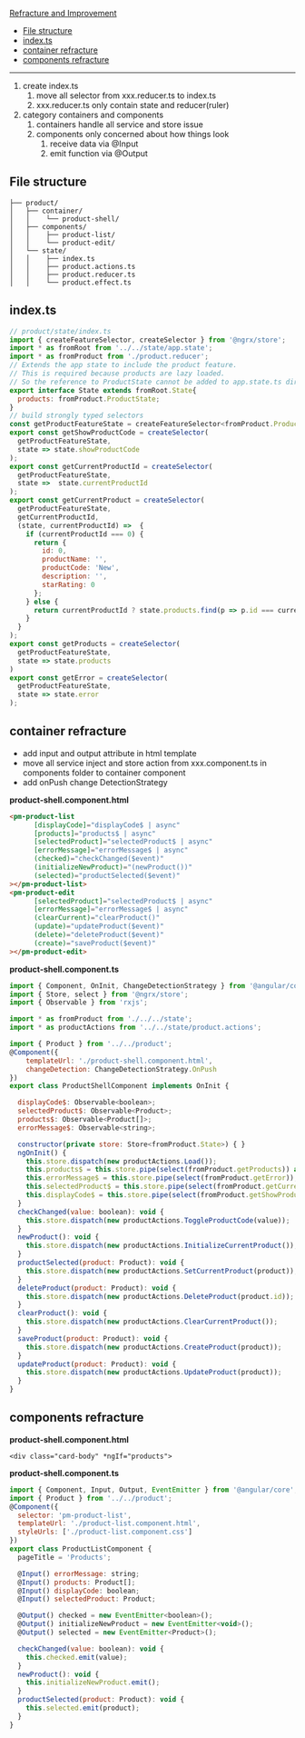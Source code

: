 [Refracture and Improvement](#top)

- [File structure](#File-structure)
- [index.ts](#indexts)
- [container refracture](#container-refracture)
- [components refracture](#components-refracture)

-----------------------

1. create index.ts
   1. move all selector from xxx.reducer.ts to index.ts
   2. xxx.reducer.ts only contain state and reducer(ruler)
2. category containers and components
   1. containers handle all service and store issue
   2. components only concerned about how things look
      1. receive data via @Input
      2. emit function via @Output

## File structure

```
├── product/
│   ├── container/
│   │    └── product-shell/
│   ├── components/
│   │    ├── product-list/
│   │    └── product-edit/
│   └── state/
│   │    ├── index.ts
│   │    ├── product.actions.ts
│   │    ├── product.reducer.ts
│   │    └── product.effect.ts
```

## index.ts

```javascript
// product/state/index.ts
import { createFeatureSelector, createSelector } from '@ngrx/store';
import * as fromRoot from '../../state/app.state';
import * as fromProduct from './product.reducer';
// Extends the app state to include the product feature.
// This is required because products are lazy loaded.
// So the reference to ProductState cannot be added to app.state.ts directly.
export interface State extends fromRoot.State{
  products: fromProduct.ProductState;
}
// build strongly typed selectors
const getProductFeatureState = createFeatureSelector<fromProduct.ProductState>('products');
export const getShowProductCode = createSelector(
  getProductFeatureState,
  state => state.showProductCode
);
export const getCurrentProductId = createSelector(
  getProductFeatureState,
  state =>  state.currentProductId
);
export const getCurrentProduct = createSelector(
  getProductFeatureState,
  getCurrentProductId,
  (state, currentProductId) =>  {
    if (currentProductId === 0) {
      return {
        id: 0,
        productName: '',
        productCode: 'New',
        description: '',
        starRating: 0
      };
    } else {
      return currentProductId ? state.products.find(p => p.id === currentProductId) : null;
    }
  }
);
export const getProducts = createSelector(
  getProductFeatureState,
  state => state.products
)
export const getError = createSelector(
  getProductFeatureState,
  state => state.error
);
```

## container refracture

- add input and output attribute in html template
- move all service inject and store action from xxx.component.ts in components folder to container component
- add onPush change DetectionStrategy

**product-shell.component.html**

```html
<pm-product-list
      [displayCode]="displayCode$ | async"
      [products]="products$ | async"
      [selectedProduct]="selectedProduct$ | async"
      [errorMessage]="errorMessage$ | async"
      (checked)="checkChanged($event)"
      (initializeNewProduct)="(newProduct())"
      (selected)="productSelected($event)"
></pm-product-list>
<pm-product-edit
      [selectedProduct]="selectedProduct$ | async"
      [errorMessage]="errorMessage$ | async"
      (clearCurrent)="clearProduct()"
      (update)="updateProduct($event)"
      (delete)="deleteProduct($event)"
      (create)="saveProduct($event)"
></pm-product-edit>
```

**product-shell.component.ts**

```javascript
import { Component, OnInit, ChangeDetectionStrategy } from '@angular/core';
import { Store, select } from '@ngrx/store';
import { Observable } from 'rxjs';

import * as fromProduct from './../../state';
import * as productActions from '../../state/product.actions';

import { Product } from '../../product';
@Component({
    templateUrl: './product-shell.component.html',
    changeDetection: ChangeDetectionStrategy.OnPush
})
export class ProductShellComponent implements OnInit {

  displayCode$: Observable<boolean>;
  selectedProduct$: Observable<Product>;
  products$: Observable<Product[]>;
  errorMessage$: Observable<string>;

  constructor(private store: Store<fromProduct.State>) { }
  ngOnInit() {
    this.store.dispatch(new productActions.Load());
    this.products$ = this.store.pipe(select(fromProduct.getProducts)) as Observable<Product[]>;
    this.errorMessage$ = this.store.pipe(select(fromProduct.getError));
    this.selectedProduct$ = this.store.pipe(select(fromProduct.getCurrentProduct));
    this.displayCode$ = this.store.pipe(select(fromProduct.getShowProductCode));
  }
  checkChanged(value: boolean): void {
    this.store.dispatch(new productActions.ToggleProductCode(value));
  }
  newProduct(): void {
    this.store.dispatch(new productActions.InitializeCurrentProduct());
  }
  productSelected(product: Product): void {
    this.store.dispatch(new productActions.SetCurrentProduct(product));
  }
  deleteProduct(product: Product): void {
    this.store.dispatch(new productActions.DeleteProduct(product.id));
  }
  clearProduct(): void {
    this.store.dispatch(new productActions.ClearCurrentProduct());
  }
  saveProduct(product: Product): void {
    this.store.dispatch(new productActions.CreateProduct(product));
  }
  updateProduct(product: Product): void {
    this.store.dispatch(new productActions.UpdateProduct(product));
  }
}
```

## components refracture

**product-shell.component.html**

`<div class="card-body" *ngIf="products">`

**product-shell.component.ts**

```javascript
import { Component, Input, Output, EventEmitter } from '@angular/core';
import { Product } from '../../product';
@Component({
  selector: 'pm-product-list',
  templateUrl: './product-list.component.html',
  styleUrls: ['./product-list.component.css']
})
export class ProductListComponent {
  pageTitle = 'Products';

  @Input() errorMessage: string;
  @Input() products: Product[];
  @Input() displayCode: boolean;
  @Input() selectedProduct: Product;

  @Output() checked = new EventEmitter<boolean>();
  @Output() initializeNewProduct = new EventEmitter<void>();
  @Output() selected = new EventEmitter<Product>();

  checkChanged(value: boolean): void {
    this.checked.emit(value);
  }
  newProduct(): void {
    this.initializeNewProduct.emit();
  }
  productSelected(product: Product): void {
    this.selected.emit(product);
  }
}
```
